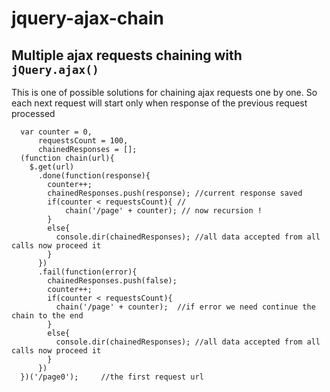 jquery-ajax-chain
=================

Multiple ajax requests chaining with `jQuery.ajax()`
-------------------------------------------------

This is one of possible solutions for chaining ajax requests one by one. So each next request will start only when response of the previous request processed

      var counter = 0,
          requestsCount = 100,
          chainedResponses = [];
      (function chain(url){
        $.get(url)
          .done(function(response){
            counter++;
            chainedResponses.push(response); //current response saved
            if(counter < requestsCount){ //
                chain('/page' + counter); // now recursion !
            }
            else{
              console.dir(chainedResponses); //all data accepted from all calls now proceed it
            }
          })
          .fail(function(error){
            chainedResponses.push(false);
            counter++;
            if(counter < requestsCount){
              chain('/page' + counter);  //if error we need continue the chain to the end
            }
            else{
              console.dir(chainedResponses); //all data accepted from all calls now proceed it
            }
          })
      })('/page0');     //the first request url
